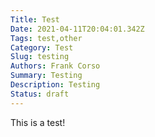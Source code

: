 ```yaml
---
Title: Test
Date: 2021-04-11T20:04:01.342Z
Tags: test,other
Category: Test
Slug: testing
Authors: Frank Corso
Summary: Testing
Description: Testing
Status: draft
---
```

This is a test!